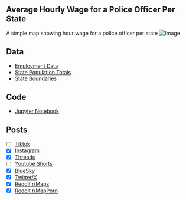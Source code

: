 ##  Average Hourly Wage for a Police Officer Per State
A simple map showing hour wage for a police officer per state
![Image](https://drive.google.com/uc?export=view&id=16YIWux3J3-ax3JTjSVRbgauy7B3afsQm)

## Data
* [Employment Data](https://www.bls.gov/oes/current/oessrcst.htm)
* [State Population Totals](https://www.census.gov/data/tables/time-series/demo/popest/2020s-state-total.html)
* [State Boundaries](https://www.census.gov/geographies/mapping-files/time-series/geo/carto-boundary-file.html)

## Code
* [Jupyter Notebook](FormatData.ipynb)

## Posts
- [ ] [Tiktok]()
- [x] [Instagram](https://www.instagram.com/p/DQZuEjpD5Fh/)
- [x] [Threads](https://www.threads.com/@vinemapper/post/DQZuFGyD5iR)
- [ ] [Youtube Shorts]()
- [x] [BlueSky](https://bsky.app/profile/vinemapper.bsky.social/post/3m4dykygh522w)
- [x] [Twitter/X](https://x.com/VineMapper/status/1983589832933962150)
- [x] [Reddit r/Maps](https://www.reddit.com/r/Maps/comments/1ojb51n/average_hourly_wage_of_police_officers_by_state/)
- [x] [Reddit r/MapPorn](https://www.reddit.com/r/MapPorn/comments/1ojb55z/average_hourly_wage_of_police_officers_by_state/)
